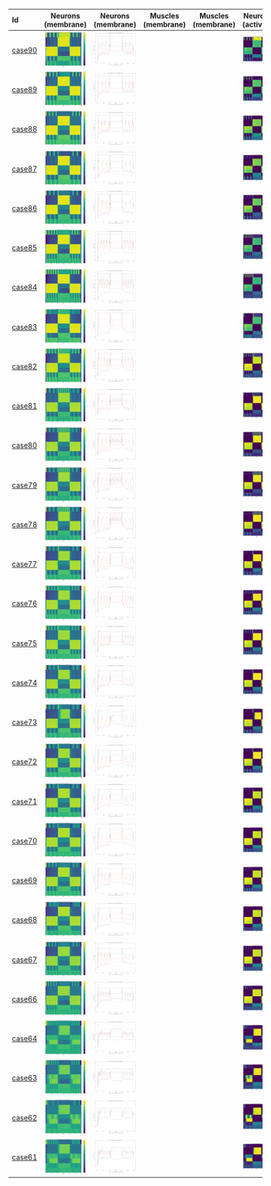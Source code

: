 | Id | Neurons (membrane) | Neurons (membrane) | Muscles (membrane) | Muscles (membrane) | Neurons (activity) | Neurons (activity) | Muscles (activity) | Muscles (activity) |
| :---         |     :---:      |     :---:     |     :---:     |     :---:     |     :---:     |     :---:     |     :---:     |     :---:     |
| [case90](AS4-DA3-DB3_case90) | ![AS4-DA3-DB3_case90/generated_files/figures/neurons_C2_AS4_DA3_DB3.png](AS4-DA3-DB3_case90/generated_files/figures/neurons_C2_AS4_DA3_DB3.png "AS4-DA3-DB3_case90/generated_files/figures/neurons_C2_AS4_DA3_DB3") | ![AS4-DA3-DB3_case90/generated_files/figures/traces_neuron_AS4_DA3_DB3_C2.png](AS4-DA3-DB3_case90/generated_files/figures/traces_neuron_AS4_DA3_DB3_C2.png "AS4-DA3-DB3_case90/generated_files/figures/traces_neuron_AS4_DA3_DB3_C2") | | | ![AS4-DA3-DB3_case90/generated_files/figures/neuron_activity_C2_AS4_DA3_DB3.png](AS4-DA3-DB3_case90/generated_files/figures/neuron_activity_C2_AS4_DA3_DB3.png "AS4-DA3-DB3_case90/generated_files/figures/neuron_activity_C2_AS4_DA3_DB3") | ![AS4-DA3-DB3_case90/generated_files/figures/traces_neuron_activity_AS4_DA3_DB3_C2.png](AS4-DA3-DB3_case90/generated_files/figures/traces_neuron_activity_AS4_DA3_DB3_C2.png "AS4-DA3-DB3_case90/generated_files/figures/traces_neuron_activity_AS4_DA3_DB3_C2") | |
| [case89](AS4-DA3-DB3_case89) | ![AS4-DA3-DB3_case89/generated_files/figures/neurons_C2_AS4_DA3_DB3.png](AS4-DA3-DB3_case89/generated_files/figures/neurons_C2_AS4_DA3_DB3.png "AS4-DA3-DB3_case89/generated_files/figures/neurons_C2_AS4_DA3_DB3") | ![AS4-DA3-DB3_case89/generated_files/figures/traces_neuron_AS4_DA3_DB3_C2.png](AS4-DA3-DB3_case89/generated_files/figures/traces_neuron_AS4_DA3_DB3_C2.png "AS4-DA3-DB3_case89/generated_files/figures/traces_neuron_AS4_DA3_DB3_C2") | | | ![AS4-DA3-DB3_case89/generated_files/figures/neuron_activity_C2_AS4_DA3_DB3.png](AS4-DA3-DB3_case89/generated_files/figures/neuron_activity_C2_AS4_DA3_DB3.png "AS4-DA3-DB3_case89/generated_files/figures/neuron_activity_C2_AS4_DA3_DB3") | ![AS4-DA3-DB3_case89/generated_files/figures/traces_neuron_activity_AS4_DA3_DB3_C2.png](AS4-DA3-DB3_case89/generated_files/figures/traces_neuron_activity_AS4_DA3_DB3_C2.png "AS4-DA3-DB3_case89/generated_files/figures/traces_neuron_activity_AS4_DA3_DB3_C2") | |
| [case88](AS4-DA3-DB3_case88) | ![AS4-DA3-DB3_case88/generated_files/figures/neurons_C2_AS4_DA3_DB3.png](AS4-DA3-DB3_case88/generated_files/figures/neurons_C2_AS4_DA3_DB3.png "AS4-DA3-DB3_case88/generated_files/figures/neurons_C2_AS4_DA3_DB3") | ![AS4-DA3-DB3_case88/generated_files/figures/traces_neuron_AS4_DA3_DB3_C2.png](AS4-DA3-DB3_case88/generated_files/figures/traces_neuron_AS4_DA3_DB3_C2.png "AS4-DA3-DB3_case88/generated_files/figures/traces_neuron_AS4_DA3_DB3_C2") | | | ![AS4-DA3-DB3_case88/generated_files/figures/neuron_activity_C2_AS4_DA3_DB3.png](AS4-DA3-DB3_case88/generated_files/figures/neuron_activity_C2_AS4_DA3_DB3.png "AS4-DA3-DB3_case88/generated_files/figures/neuron_activity_C2_AS4_DA3_DB3") | ![AS4-DA3-DB3_case88/generated_files/figures/traces_neuron_activity_AS4_DA3_DB3_C2.png](AS4-DA3-DB3_case88/generated_files/figures/traces_neuron_activity_AS4_DA3_DB3_C2.png "AS4-DA3-DB3_case88/generated_files/figures/traces_neuron_activity_AS4_DA3_DB3_C2") | |
| [case87](AS4-DA3-DB3_case87) | ![AS4-DA3-DB3_case87/generated_files/figures/neurons_C2_AS4_DA3_DB3.png](AS4-DA3-DB3_case87/generated_files/figures/neurons_C2_AS4_DA3_DB3.png "AS4-DA3-DB3_case87/generated_files/figures/neurons_C2_AS4_DA3_DB3") | ![AS4-DA3-DB3_case87/generated_files/figures/traces_neuron_AS4_DA3_DB3_C2.png](AS4-DA3-DB3_case87/generated_files/figures/traces_neuron_AS4_DA3_DB3_C2.png "AS4-DA3-DB3_case87/generated_files/figures/traces_neuron_AS4_DA3_DB3_C2") | | | ![AS4-DA3-DB3_case87/generated_files/figures/neuron_activity_C2_AS4_DA3_DB3.png](AS4-DA3-DB3_case87/generated_files/figures/neuron_activity_C2_AS4_DA3_DB3.png "AS4-DA3-DB3_case87/generated_files/figures/neuron_activity_C2_AS4_DA3_DB3") | ![AS4-DA3-DB3_case87/generated_files/figures/traces_neuron_activity_AS4_DA3_DB3_C2.png](AS4-DA3-DB3_case87/generated_files/figures/traces_neuron_activity_AS4_DA3_DB3_C2.png "AS4-DA3-DB3_case87/generated_files/figures/traces_neuron_activity_AS4_DA3_DB3_C2") | |
| [case86](AS4-DA3-DB3_case86) | ![AS4-DA3-DB3_case86/generated_files/figures/neurons_C2_AS4_DA3_DB3.png](AS4-DA3-DB3_case86/generated_files/figures/neurons_C2_AS4_DA3_DB3.png "AS4-DA3-DB3_case86/generated_files/figures/neurons_C2_AS4_DA3_DB3") | ![AS4-DA3-DB3_case86/generated_files/figures/traces_neuron_AS4_DA3_DB3_C2.png](AS4-DA3-DB3_case86/generated_files/figures/traces_neuron_AS4_DA3_DB3_C2.png "AS4-DA3-DB3_case86/generated_files/figures/traces_neuron_AS4_DA3_DB3_C2") | | | ![AS4-DA3-DB3_case86/generated_files/figures/neuron_activity_C2_AS4_DA3_DB3.png](AS4-DA3-DB3_case86/generated_files/figures/neuron_activity_C2_AS4_DA3_DB3.png "AS4-DA3-DB3_case86/generated_files/figures/neuron_activity_C2_AS4_DA3_DB3") | ![AS4-DA3-DB3_case86/generated_files/figures/traces_neuron_activity_AS4_DA3_DB3_C2.png](AS4-DA3-DB3_case86/generated_files/figures/traces_neuron_activity_AS4_DA3_DB3_C2.png "AS4-DA3-DB3_case86/generated_files/figures/traces_neuron_activity_AS4_DA3_DB3_C2") | |
| [case85](AS4-DA3-DB3_case85) | ![AS4-DA3-DB3_case85/generated_files/figures/neurons_C2_AS4_DA3_DB3.png](AS4-DA3-DB3_case85/generated_files/figures/neurons_C2_AS4_DA3_DB3.png "AS4-DA3-DB3_case85/generated_files/figures/neurons_C2_AS4_DA3_DB3") | ![AS4-DA3-DB3_case85/generated_files/figures/traces_neuron_AS4_DA3_DB3_C2.png](AS4-DA3-DB3_case85/generated_files/figures/traces_neuron_AS4_DA3_DB3_C2.png "AS4-DA3-DB3_case85/generated_files/figures/traces_neuron_AS4_DA3_DB3_C2") | | | ![AS4-DA3-DB3_case85/generated_files/figures/neuron_activity_C2_AS4_DA3_DB3.png](AS4-DA3-DB3_case85/generated_files/figures/neuron_activity_C2_AS4_DA3_DB3.png "AS4-DA3-DB3_case85/generated_files/figures/neuron_activity_C2_AS4_DA3_DB3") | ![AS4-DA3-DB3_case85/generated_files/figures/traces_neuron_activity_AS4_DA3_DB3_C2.png](AS4-DA3-DB3_case85/generated_files/figures/traces_neuron_activity_AS4_DA3_DB3_C2.png "AS4-DA3-DB3_case85/generated_files/figures/traces_neuron_activity_AS4_DA3_DB3_C2") | |
| [case84](AS4-DA3-DB3_case84) | ![AS4-DA3-DB3_case84/generated_files/figures/neurons_C2_AS4_DA3_DB3.png](AS4-DA3-DB3_case84/generated_files/figures/neurons_C2_AS4_DA3_DB3.png "AS4-DA3-DB3_case84/generated_files/figures/neurons_C2_AS4_DA3_DB3") | ![AS4-DA3-DB3_case84/generated_files/figures/traces_neuron_AS4_DA3_DB3_C2.png](AS4-DA3-DB3_case84/generated_files/figures/traces_neuron_AS4_DA3_DB3_C2.png "AS4-DA3-DB3_case84/generated_files/figures/traces_neuron_AS4_DA3_DB3_C2") | | | ![AS4-DA3-DB3_case84/generated_files/figures/neuron_activity_C2_AS4_DA3_DB3.png](AS4-DA3-DB3_case84/generated_files/figures/neuron_activity_C2_AS4_DA3_DB3.png "AS4-DA3-DB3_case84/generated_files/figures/neuron_activity_C2_AS4_DA3_DB3") | ![AS4-DA3-DB3_case84/generated_files/figures/traces_neuron_activity_AS4_DA3_DB3_C2.png](AS4-DA3-DB3_case84/generated_files/figures/traces_neuron_activity_AS4_DA3_DB3_C2.png "AS4-DA3-DB3_case84/generated_files/figures/traces_neuron_activity_AS4_DA3_DB3_C2") | |
| [case83](AS4-DA3-DB3_case83) | ![AS4-DA3-DB3_case83/generated_files/figures/neurons_C2_AS4_DA3_DB3.png](AS4-DA3-DB3_case83/generated_files/figures/neurons_C2_AS4_DA3_DB3.png "AS4-DA3-DB3_case83/generated_files/figures/neurons_C2_AS4_DA3_DB3") | ![AS4-DA3-DB3_case83/generated_files/figures/traces_neuron_AS4_DA3_DB3_C2.png](AS4-DA3-DB3_case83/generated_files/figures/traces_neuron_AS4_DA3_DB3_C2.png "AS4-DA3-DB3_case83/generated_files/figures/traces_neuron_AS4_DA3_DB3_C2") | | | ![AS4-DA3-DB3_case83/generated_files/figures/neuron_activity_C2_AS4_DA3_DB3.png](AS4-DA3-DB3_case83/generated_files/figures/neuron_activity_C2_AS4_DA3_DB3.png "AS4-DA3-DB3_case83/generated_files/figures/neuron_activity_C2_AS4_DA3_DB3") | ![AS4-DA3-DB3_case83/generated_files/figures/traces_neuron_activity_AS4_DA3_DB3_C2.png](AS4-DA3-DB3_case83/generated_files/figures/traces_neuron_activity_AS4_DA3_DB3_C2.png "AS4-DA3-DB3_case83/generated_files/figures/traces_neuron_activity_AS4_DA3_DB3_C2") | |
| [case82](AS4-DA3-DB3_case82) | ![AS4-DA3-DB3_case82/generated_files/figures/neurons_C2_AS4_DA3_DB3.png](AS4-DA3-DB3_case82/generated_files/figures/neurons_C2_AS4_DA3_DB3.png "AS4-DA3-DB3_case82/generated_files/figures/neurons_C2_AS4_DA3_DB3") | ![AS4-DA3-DB3_case82/generated_files/figures/traces_neuron_AS4_DA3_DB3_C2.png](AS4-DA3-DB3_case82/generated_files/figures/traces_neuron_AS4_DA3_DB3_C2.png "AS4-DA3-DB3_case82/generated_files/figures/traces_neuron_AS4_DA3_DB3_C2") | | | ![AS4-DA3-DB3_case82/generated_files/figures/neuron_activity_C2_AS4_DA3_DB3.png](AS4-DA3-DB3_case82/generated_files/figures/neuron_activity_C2_AS4_DA3_DB3.png "AS4-DA3-DB3_case82/generated_files/figures/neuron_activity_C2_AS4_DA3_DB3") | ![AS4-DA3-DB3_case82/generated_files/figures/traces_neuron_activity_AS4_DA3_DB3_C2.png](AS4-DA3-DB3_case82/generated_files/figures/traces_neuron_activity_AS4_DA3_DB3_C2.png "AS4-DA3-DB3_case82/generated_files/figures/traces_neuron_activity_AS4_DA3_DB3_C2") | |
| [case81](AS4-DA3-DB3_case81) | ![AS4-DA3-DB3_case81/generated_files/figures/neurons_C2_AS4_DA3_DB3.png](AS4-DA3-DB3_case81/generated_files/figures/neurons_C2_AS4_DA3_DB3.png "AS4-DA3-DB3_case81/generated_files/figures/neurons_C2_AS4_DA3_DB3") | ![AS4-DA3-DB3_case81/generated_files/figures/traces_neuron_AS4_DA3_DB3_C2.png](AS4-DA3-DB3_case81/generated_files/figures/traces_neuron_AS4_DA3_DB3_C2.png "AS4-DA3-DB3_case81/generated_files/figures/traces_neuron_AS4_DA3_DB3_C2") | | | ![AS4-DA3-DB3_case81/generated_files/figures/neuron_activity_C2_AS4_DA3_DB3.png](AS4-DA3-DB3_case81/generated_files/figures/neuron_activity_C2_AS4_DA3_DB3.png "AS4-DA3-DB3_case81/generated_files/figures/neuron_activity_C2_AS4_DA3_DB3") | ![AS4-DA3-DB3_case81/generated_files/figures/traces_neuron_activity_AS4_DA3_DB3_C2.png](AS4-DA3-DB3_case81/generated_files/figures/traces_neuron_activity_AS4_DA3_DB3_C2.png "AS4-DA3-DB3_case81/generated_files/figures/traces_neuron_activity_AS4_DA3_DB3_C2") | |
| [case80](AS4-DA3-DB3_case80) | ![AS4-DA3-DB3_case80/generated_files/figures/neurons_C2_AS4_DA3_DB3.png](AS4-DA3-DB3_case80/generated_files/figures/neurons_C2_AS4_DA3_DB3.png "AS4-DA3-DB3_case80/generated_files/figures/neurons_C2_AS4_DA3_DB3") | ![AS4-DA3-DB3_case80/generated_files/figures/traces_neuron_AS4_DA3_DB3_C2.png](AS4-DA3-DB3_case80/generated_files/figures/traces_neuron_AS4_DA3_DB3_C2.png "AS4-DA3-DB3_case80/generated_files/figures/traces_neuron_AS4_DA3_DB3_C2") | | | ![AS4-DA3-DB3_case80/generated_files/figures/neuron_activity_C2_AS4_DA3_DB3.png](AS4-DA3-DB3_case80/generated_files/figures/neuron_activity_C2_AS4_DA3_DB3.png "AS4-DA3-DB3_case80/generated_files/figures/neuron_activity_C2_AS4_DA3_DB3") | ![AS4-DA3-DB3_case80/generated_files/figures/traces_neuron_activity_AS4_DA3_DB3_C2.png](AS4-DA3-DB3_case80/generated_files/figures/traces_neuron_activity_AS4_DA3_DB3_C2.png "AS4-DA3-DB3_case80/generated_files/figures/traces_neuron_activity_AS4_DA3_DB3_C2") | |
| [case79](AS4-DA3-DB3_case79) | ![AS4-DA3-DB3_case79/generated_files/figures/neurons_C2_AS4_DA3_DB3.png](AS4-DA3-DB3_case79/generated_files/figures/neurons_C2_AS4_DA3_DB3.png "AS4-DA3-DB3_case79/generated_files/figures/neurons_C2_AS4_DA3_DB3") | ![AS4-DA3-DB3_case79/generated_files/figures/traces_neuron_AS4_DA3_DB3_C2.png](AS4-DA3-DB3_case79/generated_files/figures/traces_neuron_AS4_DA3_DB3_C2.png "AS4-DA3-DB3_case79/generated_files/figures/traces_neuron_AS4_DA3_DB3_C2") | | | ![AS4-DA3-DB3_case79/generated_files/figures/neuron_activity_C2_AS4_DA3_DB3.png](AS4-DA3-DB3_case79/generated_files/figures/neuron_activity_C2_AS4_DA3_DB3.png "AS4-DA3-DB3_case79/generated_files/figures/neuron_activity_C2_AS4_DA3_DB3") | ![AS4-DA3-DB3_case79/generated_files/figures/traces_neuron_activity_AS4_DA3_DB3_C2.png](AS4-DA3-DB3_case79/generated_files/figures/traces_neuron_activity_AS4_DA3_DB3_C2.png "AS4-DA3-DB3_case79/generated_files/figures/traces_neuron_activity_AS4_DA3_DB3_C2") | |
| [case78](AS4-DA3-DB3_case78) | ![AS4-DA3-DB3_case78/generated_files/figures/neurons_C2_AS4_DA3_DB3.png](AS4-DA3-DB3_case78/generated_files/figures/neurons_C2_AS4_DA3_DB3.png "AS4-DA3-DB3_case78/generated_files/figures/neurons_C2_AS4_DA3_DB3") | ![AS4-DA3-DB3_case78/generated_files/figures/traces_neuron_AS4_DA3_DB3_C2.png](AS4-DA3-DB3_case78/generated_files/figures/traces_neuron_AS4_DA3_DB3_C2.png "AS4-DA3-DB3_case78/generated_files/figures/traces_neuron_AS4_DA3_DB3_C2") | | | ![AS4-DA3-DB3_case78/generated_files/figures/neuron_activity_C2_AS4_DA3_DB3.png](AS4-DA3-DB3_case78/generated_files/figures/neuron_activity_C2_AS4_DA3_DB3.png "AS4-DA3-DB3_case78/generated_files/figures/neuron_activity_C2_AS4_DA3_DB3") | ![AS4-DA3-DB3_case78/generated_files/figures/traces_neuron_activity_AS4_DA3_DB3_C2.png](AS4-DA3-DB3_case78/generated_files/figures/traces_neuron_activity_AS4_DA3_DB3_C2.png "AS4-DA3-DB3_case78/generated_files/figures/traces_neuron_activity_AS4_DA3_DB3_C2") | |
| [case77](AS4-DA3-DB3_case77) | ![AS4-DA3-DB3_case77/generated_files/figures/neurons_C2_AS4_DA3_DB3.png](AS4-DA3-DB3_case77/generated_files/figures/neurons_C2_AS4_DA3_DB3.png "AS4-DA3-DB3_case77/generated_files/figures/neurons_C2_AS4_DA3_DB3") | ![AS4-DA3-DB3_case77/generated_files/figures/traces_neuron_AS4_DA3_DB3_C2.png](AS4-DA3-DB3_case77/generated_files/figures/traces_neuron_AS4_DA3_DB3_C2.png "AS4-DA3-DB3_case77/generated_files/figures/traces_neuron_AS4_DA3_DB3_C2") | | | ![AS4-DA3-DB3_case77/generated_files/figures/neuron_activity_C2_AS4_DA3_DB3.png](AS4-DA3-DB3_case77/generated_files/figures/neuron_activity_C2_AS4_DA3_DB3.png "AS4-DA3-DB3_case77/generated_files/figures/neuron_activity_C2_AS4_DA3_DB3") | ![AS4-DA3-DB3_case77/generated_files/figures/traces_neuron_activity_AS4_DA3_DB3_C2.png](AS4-DA3-DB3_case77/generated_files/figures/traces_neuron_activity_AS4_DA3_DB3_C2.png "AS4-DA3-DB3_case77/generated_files/figures/traces_neuron_activity_AS4_DA3_DB3_C2") | |
| [case76](AS4-DA3-DB3_case76) | ![AS4-DA3-DB3_case76/generated_files/figures/neurons_C2_AS4_DA3_DB3.png](AS4-DA3-DB3_case76/generated_files/figures/neurons_C2_AS4_DA3_DB3.png "AS4-DA3-DB3_case76/generated_files/figures/neurons_C2_AS4_DA3_DB3") | ![AS4-DA3-DB3_case76/generated_files/figures/traces_neuron_AS4_DA3_DB3_C2.png](AS4-DA3-DB3_case76/generated_files/figures/traces_neuron_AS4_DA3_DB3_C2.png "AS4-DA3-DB3_case76/generated_files/figures/traces_neuron_AS4_DA3_DB3_C2") | | | ![AS4-DA3-DB3_case76/generated_files/figures/neuron_activity_C2_AS4_DA3_DB3.png](AS4-DA3-DB3_case76/generated_files/figures/neuron_activity_C2_AS4_DA3_DB3.png "AS4-DA3-DB3_case76/generated_files/figures/neuron_activity_C2_AS4_DA3_DB3") | ![AS4-DA3-DB3_case76/generated_files/figures/traces_neuron_activity_AS4_DA3_DB3_C2.png](AS4-DA3-DB3_case76/generated_files/figures/traces_neuron_activity_AS4_DA3_DB3_C2.png "AS4-DA3-DB3_case76/generated_files/figures/traces_neuron_activity_AS4_DA3_DB3_C2") | |
| [case75](AS4-DA3-DB3_case75) | ![AS4-DA3-DB3_case75/generated_files/figures/neurons_C2_AS4_DA3_DB3.png](AS4-DA3-DB3_case75/generated_files/figures/neurons_C2_AS4_DA3_DB3.png "AS4-DA3-DB3_case75/generated_files/figures/neurons_C2_AS4_DA3_DB3") | ![AS4-DA3-DB3_case75/generated_files/figures/traces_neuron_AS4_DA3_DB3_C2.png](AS4-DA3-DB3_case75/generated_files/figures/traces_neuron_AS4_DA3_DB3_C2.png "AS4-DA3-DB3_case75/generated_files/figures/traces_neuron_AS4_DA3_DB3_C2") | | | ![AS4-DA3-DB3_case75/generated_files/figures/neuron_activity_C2_AS4_DA3_DB3.png](AS4-DA3-DB3_case75/generated_files/figures/neuron_activity_C2_AS4_DA3_DB3.png "AS4-DA3-DB3_case75/generated_files/figures/neuron_activity_C2_AS4_DA3_DB3") | ![AS4-DA3-DB3_case75/generated_files/figures/traces_neuron_activity_AS4_DA3_DB3_C2.png](AS4-DA3-DB3_case75/generated_files/figures/traces_neuron_activity_AS4_DA3_DB3_C2.png "AS4-DA3-DB3_case75/generated_files/figures/traces_neuron_activity_AS4_DA3_DB3_C2") | |
| [case74](AS4-DA3-DB3_case74) | ![AS4-DA3-DB3_case74/generated_files/figures/neurons_C2_AS4_DA3_DB3.png](AS4-DA3-DB3_case74/generated_files/figures/neurons_C2_AS4_DA3_DB3.png "AS4-DA3-DB3_case74/generated_files/figures/neurons_C2_AS4_DA3_DB3") | ![AS4-DA3-DB3_case74/generated_files/figures/traces_neuron_AS4_DA3_DB3_C2.png](AS4-DA3-DB3_case74/generated_files/figures/traces_neuron_AS4_DA3_DB3_C2.png "AS4-DA3-DB3_case74/generated_files/figures/traces_neuron_AS4_DA3_DB3_C2") | | | ![AS4-DA3-DB3_case74/generated_files/figures/neuron_activity_C2_AS4_DA3_DB3.png](AS4-DA3-DB3_case74/generated_files/figures/neuron_activity_C2_AS4_DA3_DB3.png "AS4-DA3-DB3_case74/generated_files/figures/neuron_activity_C2_AS4_DA3_DB3") | ![AS4-DA3-DB3_case74/generated_files/figures/traces_neuron_activity_AS4_DA3_DB3_C2.png](AS4-DA3-DB3_case74/generated_files/figures/traces_neuron_activity_AS4_DA3_DB3_C2.png "AS4-DA3-DB3_case74/generated_files/figures/traces_neuron_activity_AS4_DA3_DB3_C2") | |
| [case73](AS4-DA3-DB3_case73) | ![AS4-DA3-DB3_case73/generated_files/figures/neurons_C2_AS4_DA3_DB3.png](AS4-DA3-DB3_case73/generated_files/figures/neurons_C2_AS4_DA3_DB3.png "AS4-DA3-DB3_case73/generated_files/figures/neurons_C2_AS4_DA3_DB3") | ![AS4-DA3-DB3_case73/generated_files/figures/traces_neuron_AS4_DA3_DB3_C2.png](AS4-DA3-DB3_case73/generated_files/figures/traces_neuron_AS4_DA3_DB3_C2.png "AS4-DA3-DB3_case73/generated_files/figures/traces_neuron_AS4_DA3_DB3_C2") | | | ![AS4-DA3-DB3_case73/generated_files/figures/neuron_activity_C2_AS4_DA3_DB3.png](AS4-DA3-DB3_case73/generated_files/figures/neuron_activity_C2_AS4_DA3_DB3.png "AS4-DA3-DB3_case73/generated_files/figures/neuron_activity_C2_AS4_DA3_DB3") | ![AS4-DA3-DB3_case73/generated_files/figures/traces_neuron_activity_AS4_DA3_DB3_C2.png](AS4-DA3-DB3_case73/generated_files/figures/traces_neuron_activity_AS4_DA3_DB3_C2.png "AS4-DA3-DB3_case73/generated_files/figures/traces_neuron_activity_AS4_DA3_DB3_C2") | |
| [case72](AS4-DA3-DB3_case72) | ![AS4-DA3-DB3_case72/generated_files/figures/neurons_C2_AS4_DA3_DB3.png](AS4-DA3-DB3_case72/generated_files/figures/neurons_C2_AS4_DA3_DB3.png "AS4-DA3-DB3_case72/generated_files/figures/neurons_C2_AS4_DA3_DB3") | ![AS4-DA3-DB3_case72/generated_files/figures/traces_neuron_AS4_DA3_DB3_C2.png](AS4-DA3-DB3_case72/generated_files/figures/traces_neuron_AS4_DA3_DB3_C2.png "AS4-DA3-DB3_case72/generated_files/figures/traces_neuron_AS4_DA3_DB3_C2") | | | ![AS4-DA3-DB3_case72/generated_files/figures/neuron_activity_C2_AS4_DA3_DB3.png](AS4-DA3-DB3_case72/generated_files/figures/neuron_activity_C2_AS4_DA3_DB3.png "AS4-DA3-DB3_case72/generated_files/figures/neuron_activity_C2_AS4_DA3_DB3") | ![AS4-DA3-DB3_case72/generated_files/figures/traces_neuron_activity_AS4_DA3_DB3_C2.png](AS4-DA3-DB3_case72/generated_files/figures/traces_neuron_activity_AS4_DA3_DB3_C2.png "AS4-DA3-DB3_case72/generated_files/figures/traces_neuron_activity_AS4_DA3_DB3_C2") | |
| [case71](AS4-DA3-DB3_case71) | ![AS4-DA3-DB3_case71/generated_files/figures/neurons_C2_AS4_DA3_DB3.png](AS4-DA3-DB3_case71/generated_files/figures/neurons_C2_AS4_DA3_DB3.png "AS4-DA3-DB3_case71/generated_files/figures/neurons_C2_AS4_DA3_DB3") | ![AS4-DA3-DB3_case71/generated_files/figures/traces_neuron_AS4_DA3_DB3_C2.png](AS4-DA3-DB3_case71/generated_files/figures/traces_neuron_AS4_DA3_DB3_C2.png "AS4-DA3-DB3_case71/generated_files/figures/traces_neuron_AS4_DA3_DB3_C2") | | | ![AS4-DA3-DB3_case71/generated_files/figures/neuron_activity_C2_AS4_DA3_DB3.png](AS4-DA3-DB3_case71/generated_files/figures/neuron_activity_C2_AS4_DA3_DB3.png "AS4-DA3-DB3_case71/generated_files/figures/neuron_activity_C2_AS4_DA3_DB3") | ![AS4-DA3-DB3_case71/generated_files/figures/traces_neuron_activity_AS4_DA3_DB3_C2.png](AS4-DA3-DB3_case71/generated_files/figures/traces_neuron_activity_AS4_DA3_DB3_C2.png "AS4-DA3-DB3_case71/generated_files/figures/traces_neuron_activity_AS4_DA3_DB3_C2") | |
| [case70](AS4-DA3-DB3_case70) | ![AS4-DA3-DB3_case70/generated_files/figures/neurons_C2_AS4_DA3_DB3.png](AS4-DA3-DB3_case70/generated_files/figures/neurons_C2_AS4_DA3_DB3.png "AS4-DA3-DB3_case70/generated_files/figures/neurons_C2_AS4_DA3_DB3") | ![AS4-DA3-DB3_case70/generated_files/figures/traces_neuron_AS4_DA3_DB3_C2.png](AS4-DA3-DB3_case70/generated_files/figures/traces_neuron_AS4_DA3_DB3_C2.png "AS4-DA3-DB3_case70/generated_files/figures/traces_neuron_AS4_DA3_DB3_C2") | | | ![AS4-DA3-DB3_case70/generated_files/figures/neuron_activity_C2_AS4_DA3_DB3.png](AS4-DA3-DB3_case70/generated_files/figures/neuron_activity_C2_AS4_DA3_DB3.png "AS4-DA3-DB3_case70/generated_files/figures/neuron_activity_C2_AS4_DA3_DB3") | ![AS4-DA3-DB3_case70/generated_files/figures/traces_neuron_activity_AS4_DA3_DB3_C2.png](AS4-DA3-DB3_case70/generated_files/figures/traces_neuron_activity_AS4_DA3_DB3_C2.png "AS4-DA3-DB3_case70/generated_files/figures/traces_neuron_activity_AS4_DA3_DB3_C2") | |
| [case69](AS4-DA3-DB3_case69) | ![AS4-DA3-DB3_case69/generated_files/figures/neurons_C2_AS4_DA3_DB3.png](AS4-DA3-DB3_case69/generated_files/figures/neurons_C2_AS4_DA3_DB3.png "AS4-DA3-DB3_case69/generated_files/figures/neurons_C2_AS4_DA3_DB3") | ![AS4-DA3-DB3_case69/generated_files/figures/traces_neuron_AS4_DA3_DB3_C2.png](AS4-DA3-DB3_case69/generated_files/figures/traces_neuron_AS4_DA3_DB3_C2.png "AS4-DA3-DB3_case69/generated_files/figures/traces_neuron_AS4_DA3_DB3_C2") | | | ![AS4-DA3-DB3_case69/generated_files/figures/neuron_activity_C2_AS4_DA3_DB3.png](AS4-DA3-DB3_case69/generated_files/figures/neuron_activity_C2_AS4_DA3_DB3.png "AS4-DA3-DB3_case69/generated_files/figures/neuron_activity_C2_AS4_DA3_DB3") | ![AS4-DA3-DB3_case69/generated_files/figures/traces_neuron_activity_AS4_DA3_DB3_C2.png](AS4-DA3-DB3_case69/generated_files/figures/traces_neuron_activity_AS4_DA3_DB3_C2.png "AS4-DA3-DB3_case69/generated_files/figures/traces_neuron_activity_AS4_DA3_DB3_C2") | |
| [case68](AS4-DA3-DB3_case68) | ![AS4-DA3-DB3_case68/generated_files/figures/neurons_C2_AS4_DA3_DB3.png](AS4-DA3-DB3_case68/generated_files/figures/neurons_C2_AS4_DA3_DB3.png "AS4-DA3-DB3_case68/generated_files/figures/neurons_C2_AS4_DA3_DB3") | ![AS4-DA3-DB3_case68/generated_files/figures/traces_neuron_AS4_DA3_DB3_C2.png](AS4-DA3-DB3_case68/generated_files/figures/traces_neuron_AS4_DA3_DB3_C2.png "AS4-DA3-DB3_case68/generated_files/figures/traces_neuron_AS4_DA3_DB3_C2") | | | ![AS4-DA3-DB3_case68/generated_files/figures/neuron_activity_C2_AS4_DA3_DB3.png](AS4-DA3-DB3_case68/generated_files/figures/neuron_activity_C2_AS4_DA3_DB3.png "AS4-DA3-DB3_case68/generated_files/figures/neuron_activity_C2_AS4_DA3_DB3") | ![AS4-DA3-DB3_case68/generated_files/figures/traces_neuron_activity_AS4_DA3_DB3_C2.png](AS4-DA3-DB3_case68/generated_files/figures/traces_neuron_activity_AS4_DA3_DB3_C2.png "AS4-DA3-DB3_case68/generated_files/figures/traces_neuron_activity_AS4_DA3_DB3_C2") | |
| [case67](AS4-DA3-DB3_case67) | ![AS4-DA3-DB3_case67/generated_files/figures/neurons_C2_AS4_DA3_DB3.png](AS4-DA3-DB3_case67/generated_files/figures/neurons_C2_AS4_DA3_DB3.png "AS4-DA3-DB3_case67/generated_files/figures/neurons_C2_AS4_DA3_DB3") | ![AS4-DA3-DB3_case67/generated_files/figures/traces_neuron_AS4_DA3_DB3_C2.png](AS4-DA3-DB3_case67/generated_files/figures/traces_neuron_AS4_DA3_DB3_C2.png "AS4-DA3-DB3_case67/generated_files/figures/traces_neuron_AS4_DA3_DB3_C2") | | | ![AS4-DA3-DB3_case67/generated_files/figures/neuron_activity_C2_AS4_DA3_DB3.png](AS4-DA3-DB3_case67/generated_files/figures/neuron_activity_C2_AS4_DA3_DB3.png "AS4-DA3-DB3_case67/generated_files/figures/neuron_activity_C2_AS4_DA3_DB3") | ![AS4-DA3-DB3_case67/generated_files/figures/traces_neuron_activity_AS4_DA3_DB3_C2.png](AS4-DA3-DB3_case67/generated_files/figures/traces_neuron_activity_AS4_DA3_DB3_C2.png "AS4-DA3-DB3_case67/generated_files/figures/traces_neuron_activity_AS4_DA3_DB3_C2") | |
| [case66](AS4-DA3-DB3_case66) | ![AS4-DA3-DB3_case66/generated_files/figures/neurons_C2_AS4_DA3_DB3.png](AS4-DA3-DB3_case66/generated_files/figures/neurons_C2_AS4_DA3_DB3.png "AS4-DA3-DB3_case66/generated_files/figures/neurons_C2_AS4_DA3_DB3") | ![AS4-DA3-DB3_case66/generated_files/figures/traces_neuron_AS4_DA3_DB3_C2.png](AS4-DA3-DB3_case66/generated_files/figures/traces_neuron_AS4_DA3_DB3_C2.png "AS4-DA3-DB3_case66/generated_files/figures/traces_neuron_AS4_DA3_DB3_C2") | | | ![AS4-DA3-DB3_case66/generated_files/figures/neuron_activity_C2_AS4_DA3_DB3.png](AS4-DA3-DB3_case66/generated_files/figures/neuron_activity_C2_AS4_DA3_DB3.png "AS4-DA3-DB3_case66/generated_files/figures/neuron_activity_C2_AS4_DA3_DB3") | ![AS4-DA3-DB3_case66/generated_files/figures/traces_neuron_activity_AS4_DA3_DB3_C2.png](AS4-DA3-DB3_case66/generated_files/figures/traces_neuron_activity_AS4_DA3_DB3_C2.png "AS4-DA3-DB3_case66/generated_files/figures/traces_neuron_activity_AS4_DA3_DB3_C2") | |
| [case64](AS4-DA3-DB3_case64) | ![AS4-DA3-DB3_case64/generated_files/figures/neurons_C2_AS4_DA3_DB3.png](AS4-DA3-DB3_case64/generated_files/figures/neurons_C2_AS4_DA3_DB3.png "AS4-DA3-DB3_case64/generated_files/figures/neurons_C2_AS4_DA3_DB3") | ![AS4-DA3-DB3_case64/generated_files/figures/traces_neuron_AS4_DA3_DB3_C2.png](AS4-DA3-DB3_case64/generated_files/figures/traces_neuron_AS4_DA3_DB3_C2.png "AS4-DA3-DB3_case64/generated_files/figures/traces_neuron_AS4_DA3_DB3_C2") | | | ![AS4-DA3-DB3_case64/generated_files/figures/neuron_activity_C2_AS4_DA3_DB3.png](AS4-DA3-DB3_case64/generated_files/figures/neuron_activity_C2_AS4_DA3_DB3.png "AS4-DA3-DB3_case64/generated_files/figures/neuron_activity_C2_AS4_DA3_DB3") | ![AS4-DA3-DB3_case64/generated_files/figures/traces_neuron_activity_AS4_DA3_DB3_C2.png](AS4-DA3-DB3_case64/generated_files/figures/traces_neuron_activity_AS4_DA3_DB3_C2.png "AS4-DA3-DB3_case64/generated_files/figures/traces_neuron_activity_AS4_DA3_DB3_C2") | |
| [case63](AS4-DA3-DB3_case63) | ![AS4-DA3-DB3_case63/generated_files/figures/neurons_C2_AS4_DA3_DB3.png](AS4-DA3-DB3_case63/generated_files/figures/neurons_C2_AS4_DA3_DB3.png "AS4-DA3-DB3_case63/generated_files/figures/neurons_C2_AS4_DA3_DB3") | ![AS4-DA3-DB3_case63/generated_files/figures/traces_neuron_AS4_DA3_DB3_C2.png](AS4-DA3-DB3_case63/generated_files/figures/traces_neuron_AS4_DA3_DB3_C2.png "AS4-DA3-DB3_case63/generated_files/figures/traces_neuron_AS4_DA3_DB3_C2") | | | ![AS4-DA3-DB3_case63/generated_files/figures/neuron_activity_C2_AS4_DA3_DB3.png](AS4-DA3-DB3_case63/generated_files/figures/neuron_activity_C2_AS4_DA3_DB3.png "AS4-DA3-DB3_case63/generated_files/figures/neuron_activity_C2_AS4_DA3_DB3") | ![AS4-DA3-DB3_case63/generated_files/figures/traces_neuron_activity_AS4_DA3_DB3_C2.png](AS4-DA3-DB3_case63/generated_files/figures/traces_neuron_activity_AS4_DA3_DB3_C2.png "AS4-DA3-DB3_case63/generated_files/figures/traces_neuron_activity_AS4_DA3_DB3_C2") | |
| [case62](AS4-DA3-DB3_case62) | ![AS4-DA3-DB3_case62/generated_files/figures/neurons_C2_AS4_DA3_DB3.png](AS4-DA3-DB3_case62/generated_files/figures/neurons_C2_AS4_DA3_DB3.png "AS4-DA3-DB3_case62/generated_files/figures/neurons_C2_AS4_DA3_DB3") | ![AS4-DA3-DB3_case62/generated_files/figures/traces_neuron_AS4_DA3_DB3_C2.png](AS4-DA3-DB3_case62/generated_files/figures/traces_neuron_AS4_DA3_DB3_C2.png "AS4-DA3-DB3_case62/generated_files/figures/traces_neuron_AS4_DA3_DB3_C2") | | | ![AS4-DA3-DB3_case62/generated_files/figures/neuron_activity_C2_AS4_DA3_DB3.png](AS4-DA3-DB3_case62/generated_files/figures/neuron_activity_C2_AS4_DA3_DB3.png "AS4-DA3-DB3_case62/generated_files/figures/neuron_activity_C2_AS4_DA3_DB3") | ![AS4-DA3-DB3_case62/generated_files/figures/traces_neuron_activity_AS4_DA3_DB3_C2.png](AS4-DA3-DB3_case62/generated_files/figures/traces_neuron_activity_AS4_DA3_DB3_C2.png "AS4-DA3-DB3_case62/generated_files/figures/traces_neuron_activity_AS4_DA3_DB3_C2") | |
| [case61](AS4-DA3-DB3_case61) | ![AS4-DA3-DB3_case61/generated_files/figures/neurons_C2_AS4_DA3_DB3.png](AS4-DA3-DB3_case61/generated_files/figures/neurons_C2_AS4_DA3_DB3.png "AS4-DA3-DB3_case61/generated_files/figures/neurons_C2_AS4_DA3_DB3") | ![AS4-DA3-DB3_case61/generated_files/figures/traces_neuron_AS4_DA3_DB3_C2.png](AS4-DA3-DB3_case61/generated_files/figures/traces_neuron_AS4_DA3_DB3_C2.png "AS4-DA3-DB3_case61/generated_files/figures/traces_neuron_AS4_DA3_DB3_C2") | | | ![AS4-DA3-DB3_case61/generated_files/figures/neuron_activity_C2_AS4_DA3_DB3.png](AS4-DA3-DB3_case61/generated_files/figures/neuron_activity_C2_AS4_DA3_DB3.png "AS4-DA3-DB3_case61/generated_files/figures/neuron_activity_C2_AS4_DA3_DB3") | ![AS4-DA3-DB3_case61/generated_files/figures/traces_neuron_activity_AS4_DA3_DB3_C2.png](AS4-DA3-DB3_case61/generated_files/figures/traces_neuron_activity_AS4_DA3_DB3_C2.png "AS4-DA3-DB3_case61/generated_files/figures/traces_neuron_activity_AS4_DA3_DB3_C2") | |


